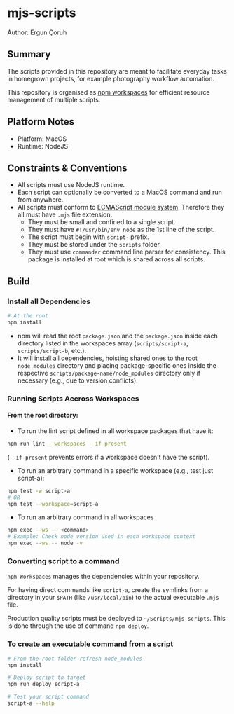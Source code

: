 # mjs-scripts

Author: Ergun Çoruh

## Summary

The scripts provided in this repository are meant to facilitate everyday tasks in homegrown projects, for example photography workflow automation.

This repository is organised as [npm workspaces](https://docs.npmjs.com/cli/v8/using-npm/workspaces) for efficient resource management of multiple scripts.

## Platform Notes

* Platform: MacOS
* Runtime: NodeJS

## Constraints & Conventions

* All scripts must use NodeJS runtime.
* Each script can optionally be converted to a MacOS command and run from anywhere.
* All scripts must conform to [ECMAScript module system](https://nodejs.org/docs/latest/api/esm.html). Therefore they all must have `.mjs` file extension.
  * They must be small and confined to a single script.
  * They must have `#!/usr/bin/env node` as the 1st line of the script.
  * The script must begin with `script-` prefix.
  * They must be stored under the `scripts` folder.
  * They must use `commander` command line parser for consistency. This package is installed at root which is shared across all scripts.

## Build

### Install all Dependencies

```bash
# At the root
npm install
```

* npm will read the root `package.json` and the `package.json` inside each directory listed in the workspaces array (`scripts/script-a`, `scripts/script-b`, etc.).
* It will install all dependencies, hoisting shared ones to the root `node_modules` directory and placing package-specific ones inside the respective `scripts/package-name/node_modules` directory only if necessary (e.g., due to version conflicts).

### Running Scripts Accross Workspaces

#### From the root directory:

* To run the lint script defined in all workspace packages that have it:

```bash
npm run lint --workspaces --if-present
```

(`--if-present` prevents errors if a workspace doesn't have the script).

* To run an arbitrary command in a specific workspace (e.g., test just script-a):

```bash
npm test -w script-a
# OR
npm test --workspace=script-a
```

* To run an arbitrary command in all workspaces

```bash
npm exec --ws -- <command>
# Example: Check node version used in each workspace context
npm exec --ws -- node -v
```

### Converting script to a command

`npm Workspaces` manages the dependencies within your repository.

For  having direct commands like `script-a`, create the symlinks from a directory in your `$PATH` (like `/usr/local/bin`) to the actual executable `.mjs` file.

Production quality scripts must be deployed to `~/Scripts/mjs-scripts`. This is done through the use of command `npm deploy`.

### To create an executable command from a script

```bash
# From the root folder refresh node_modules
npm install

# Deploy script to target
npm run deploy script-a

# Test your script command
script-a --help
```
